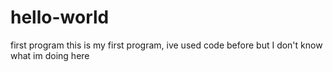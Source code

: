 # hello-world
first program
this is my first program, ive used code before but I don't know what im doing here
